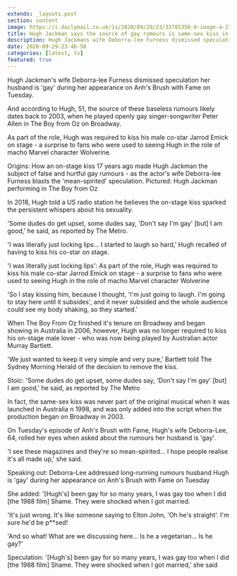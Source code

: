 ```yaml
---
extends: _layouts.post
section: content
image: https://i.dailymail.co.uk/1s/2020/09/29/23/33785350-0-image-a-21_1601418479862.jpg 
title: Hugh Jackman says the source of gay rumours is same-sex kiss in The Boy From Oz 
description: Hugh Jackmans wife Deborra-lee Furness dismissed speculation her husband is gay during  her appearance on Anhs Brush with Fame on Tuesday.  
date: 2020-09-29-23-46-50 
categories: [latest, tv] 
featured: true 
--- 
```

Hugh Jackman's wife Deborra-lee Furness dismissed speculation her husband is 'gay' during her appearance on Anh's Brush with Fame on Tuesday. 

And according to Hugh, 51, the source of these baseless rumours likely dates back to 2003, when he played openly gay singer-songwriter Peter Allen in The Boy from Oz on Broadway.

As part of the role, Hugh was required to kiss his male co-star Jarrod Emick on stage - a surprise to fans who were used to seeing Hugh in the role of macho Marvel character Wolverine.

Origins: How an on-stage kiss 17 years ago made Hugh Jackman the subject of false and hurtful gay rumours - as the actor's wife Deborra-lee Furness blasts the 'mean-spirited' speculation. Pictured: Hugh Jackman performing in The Boy from Oz 

In 2018, Hugh told a US radio station he believes the on-stage kiss sparked the persistent whispers about his sexuality. 

'Some dudes do get upset, some dudes say, 'Don't say I'm gay' [but] I am good,' he said, as reported by The Metro. 

'I was literally just locking lips... I started to laugh so hard,' Hugh recalled of having to kiss his co-star on stage.

'I was literally just locking lips': As part of the role, Hugh was required to kiss his male co-star Jarrod Emick on stage - a surprise to fans who were used to seeing Hugh in the role of macho Marvel character Wolverine

'So I stay kissing him, because I thought, 'I'm just going to laugh. I'm going to stay here until it subsides', and it never subsided and the whole audience could see my body shaking, so they started.'

When The Boy From Oz finished it's tenure on Broadway and began showing in Australia in 2006, however, Hugh was no longer required to kiss his on-stage male lover - who was now being played by Australian actor Murray Bartlett. 

'We just wanted to keep it very simple and very pure,' Bartlett told The Sydney Morning Herald of the decision to remove the kiss. 

Stoic: 'Some dudes do get upset, some dudes say, 'Don't say I'm gay' [but] I am good,' he said, as reported by The Metro 

In fact, the same-sex kiss was never part of the original musical when it was launched in Australia n 1998, and was only added into the script when the production began on Broadway in 2003. 

On Tuesday's episode of Anh's Brush with Fame, Hugh's wife Deborra-Lee, 64, rolled her eyes when asked about the rumours her husband is 'gay'.  

'I see these magazines and they're so mean-spirited… I hope people realise it's all made up,' she said. 

Speaking out: Deborra-Lee addressed long-running rumours husband Hugh is 'gay' during her appearance on Anh's Brush with Fame on Tuesday

She added: '[Hugh's] been gay for so many years, I was gay too when I did [the 1988 film] Shame. They were shocked when I got married. 

'It's just wrong. It's like someone saying to Elton John, 'Oh he's straight'. I'm sure he'd be p**sed! 

'And so what! What are we discussing here… Is he a vegetarian… Is he gay?' 

Speculation: '[Hugh's] been gay for so many years, I was gay too when I did [the 1988 film] Shame. They were shocked when I got married,' she said 

